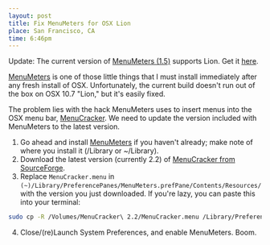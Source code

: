 ```yaml
--- 
layout: post
title: Fix MenuMeters for OSX Lion
place: San Francisco, CA
time: 6:46pm
---
```


Update: The current version of [MenuMeters (1.5)](http://www.ragingmenace.com/software/menumeters/) supports Lion. Get it [here](http://www.ragingmenace.com/software/menumeters/).

[MenuMeters](http://www.ragingmenace.com/software/menumeters/) is one of those little things that I must install immediately after any fresh install of OSX. Unfortunately, the current build doesn't run out of the box on OSX 10.7 "Lion," but it's easily fixed.

The problem lies with the hack MenuMeters uses to insert menus into the OSX menu bar, [MenuCracker](http://sourceforge.net/projects/menucracker/). We need to update the version included with MenuMeters to the latest version.

1. Go ahead and install [MenuMeters](http://www.ragingmenace.com/software/menumeters/) if you haven't already; make note of where you install it (/Library or ~/Library).
2. Download the latest version (currently 2.2) of [MenuCracker from SourceForge](http://sourceforge.net/projects/menucracker/).
3. Replace `MenuCracker.menu` in `(~)/Library/PreferencePanes/MenuMeters.prefPane/Contents/Resources/` with the version you just downloaded. If you're lazy, you can paste this into your terminal:

```sh
sudo cp -R /Volumes/MenuCracker\ 2.2/MenuCracker.menu /Library/PreferencePanes/MenuMeters.prefPane/Contents/Resources/
```

4. Close/(re)Launch System Preferences, and enable MenuMeters. Boom.